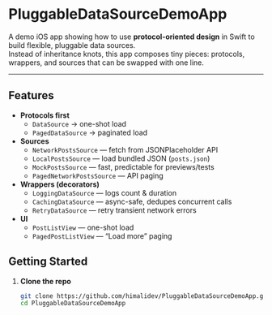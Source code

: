 # PluggableDataSourceDemoApp

A demo iOS app showing how to use **protocol-oriented design** in Swift to build flexible, pluggable data sources.  
Instead of inheritance knots, this app composes tiny pieces: protocols, wrappers, and sources that can be swapped with one line.

---

## Features

- **Protocols first**
  - `DataSource` → one-shot load
  - `PagedDataSource` → paginated load
- **Sources**
  - `NetworkPostsSource` — fetch from JSONPlaceholder API
  - `LocalPostsSource` — load bundled JSON (`posts.json`)
  - `MockPostsSource` — fast, predictable for previews/tests
  - `PagedNetworkPostsSource` — API paging
- **Wrappers (decorators)**
  - `LoggingDataSource` — logs count & duration
  - `CachingDataSource` — async-safe, dedupes concurrent calls
  - `RetryDataSource` — retry transient network errors
- **UI**
  - `PostListView` — one-shot load
  - `PagedPostListView` — “Load more” paging
 
## Getting Started

1. **Clone the repo**
   ```bash
   git clone https://github.com/himalidev/PluggableDataSourceDemoApp.git
   cd PluggableDataSourceDemoApp
